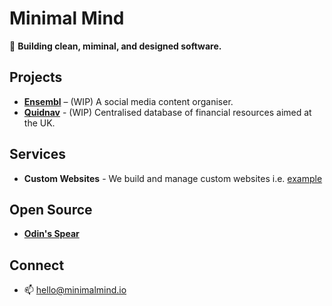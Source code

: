 # Minimal Mind

🚀 **Building clean, miminal, and designed software.**

## Projects
- **[Ensembl](https://myensembl.com)** – (WIP) A social media content organiser.
- **[Quidnav](https://quidnav.com)** - (WIP) Centralised database of financial resources aimed at the UK.

## Services
- **Custom Websites** - We build and manage custom websites i.e. [example](https://tj-construction.uk)

## Open Source
- **[Odin's Spear](https://docs.jordan-prescott.com/)**

## Connect
- 📫 hello@minimalmind.io
